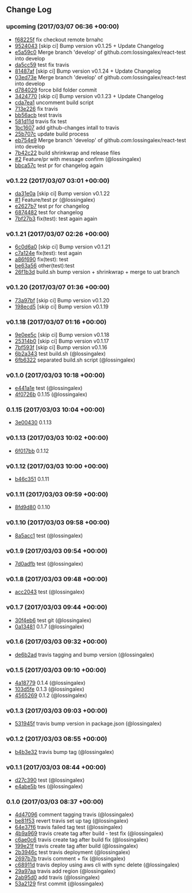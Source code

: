 ## Change Log

### upcoming (2017/03/07 06:36 +00:00)
- [f68225f](https://github.com/lossingalex/react-test/commit/f68225f3e296bd3ae8160961c1eacdcae17b9b52) fix checkout remote brnahc
- [9524043](https://github.com/lossingalex/react-test/commit/9524043be269ac2f65d85f479ea74b8b0abadaf3) [skip ci] Bump version v0.1.25 + Update Changelog
- [e5a59c0](https://github.com/lossingalex/react-test/commit/e5a59c0c9f5118f7dc77628664310c69c4140b22) Merge branch 'develop' of github.com:lossingalex/react-test into develop
- [da5cc59](https://github.com/lossingalex/react-test/commit/da5cc59bd1323e7d55ff8bed816c7c82eaf15254) test fix travis
- [81487af](https://github.com/lossingalex/react-test/commit/81487aff6ca4f2b500991bf8c8e4ae62169171be) [skip ci] Bump version v0.1.24 + Update Changelog
- [03ed73e](https://github.com/lossingalex/react-test/commit/03ed73ec2bc59e89d06283e6f6b49d5d5dc21571) Merge branch 'develop' of github.com:lossingalex/react-test into develop
- [d784029](https://github.com/lossingalex/react-test/commit/d784029811398f0b5ff054835b2dd48ddd8dae2f) force bild folder commit
- [3424770](https://github.com/lossingalex/react-test/commit/342477052cf3e798ef7980255a41377d1f382191) [skip ci] Bump version v0.1.23 + Update Changelog
- [cda7ea1](https://github.com/lossingalex/react-test/commit/cda7ea1d0a84c4458e66703ffed7208eda1bb55f) uncomment build script
- [713e226](https://github.com/lossingalex/react-test/commit/713e2261da377a1d3e87bb5322238c997fc004bf) fix travis
- [bb56acb](https://github.com/lossingalex/react-test/commit/bb56acb912a6b6beddc590ff98df5e58bca89dbe) test travis
- [581d11d](https://github.com/lossingalex/react-test/commit/581d11d3dfdc59eda61bf7bb42c8f68b64b1afe0) travis fix test
- [1bc1607](https://github.com/lossingalex/react-test/commit/1bc1607c4907f242ae23c40815a1a4da743f5187) add github-changes intall to travis
- [25b707c](https://github.com/lossingalex/react-test/commit/25b707cfa00549ed69950882838e8878d4ff81d0) update build process
- [eb754e9](https://github.com/lossingalex/react-test/commit/eb754e903a97582b8d5304691486f3b0b99c40b1) Merge branch 'develop' of github.com:lossingalex/react-test into develop
- [7b42c22](https://github.com/lossingalex/react-test/commit/7b42c220dac2ede642f060d02e3b8bb089bb4aef) build shrinkwrap and release files
- [#2](https://github.com/lossingalex/react-test/pull/2) Feature/pr with message confirm (@lossingalex)
- [bbca57c](https://github.com/lossingalex/react-test/commit/bbca57c20625d243c34ecf9ba3562f095e363ae3) test pr for changelog again

### v0.1.22 (2017/03/07 03:01 +00:00)
- [da31e0a](https://github.com/lossingalex/react-test/commit/da31e0acdedd37bae56016271482bf2827d51862) [skip ci] Bump version v0.1.22
- [#1](https://github.com/lossingalex/react-test/pull/1) Feature/test pr (@lossingalex)
- [e2627b7](https://github.com/lossingalex/react-test/commit/e2627b76f5aa577677cb6bb24a6fd24c521dab87) test pr for changelog
- [6874482](https://github.com/lossingalex/react-test/commit/687448281281d8e578bc77daf29a86a434bb370c) test for changelog
- [7bf27b3](https://github.com/lossingalex/react-test/commit/7bf27b39a33f78bd93d28436bb6d20033ca17ed3) fix(test): test again again

### v0.1.21 (2017/03/07 02:26 +00:00)
- [6c0d6a0](https://github.com/lossingalex/react-test/commit/6c0d6a0e498cedf22fb828bb39d91d41dd473116) [skip ci] Bump version v0.1.21
- [c7a124e](https://github.com/lossingalex/react-test/commit/c7a124e3fcb01a73cf43f575356d7fd9ff86506e) fix(test): test again
- [a86f690](https://github.com/lossingalex/react-test/commit/a86f690e42378bc13b5b2c0102a6af7c3bbba8c0) fix(test): test
- [be63a56](https://github.com/lossingalex/react-test/commit/be63a56d9ea1762bcab207448c3be396579ff379) other(test):test
- [26f1b3d](https://github.com/lossingalex/react-test/commit/26f1b3d371e7e8519f2b98f977d4e1f69ac71823) build.sh bump version + shrinkwrap + merge to uat branch

### v0.1.20 (2017/03/07 01:36 +00:00)
- [73a97bf](https://github.com/lossingalex/react-test/commit/73a97bf52e6618ab88d85f0368c9aef1713da775) [skip ci] Bump version v0.1.20
- [198ecd5](https://github.com/lossingalex/react-test/commit/198ecd5aa84164d5ee04dc8e338ad0946d2ea57a) [skip ci] Bump version v0.1.19

### v0.1.18 (2017/03/07 01:16 +00:00)
- [9e0ee5c](https://github.com/lossingalex/react-test/commit/9e0ee5c12c10c0074d3cafbffaf87b116e84ccee) [skip ci] Bump version v0.1.18
- [25314b0](https://github.com/lossingalex/react-test/commit/25314b0b6383e31c162f0296e7b624ce121b8bd2) [skip ci] Bump version v0.1.17
- [7bf593f](https://github.com/lossingalex/react-test/commit/7bf593f645caa9b06ac6d316a6719267a5a04deb) [skip ci] Bump version v0.1.16
- [6b2a343](https://github.com/lossingalex/react-test/commit/6b2a3431d0e21ee0d98605bd496dda9252307b25) test build.sh (@lossingalex)
- [6fb6322](https://github.com/lossingalex/react-test/commit/6fb6322979a3617c2bc2804141ee8b451a63f32c) separated build.sh script (@lossingalex)

### v0.1.0 (2017/03/03 10:18 +00:00)
- [e441a1e](https://github.com/lossingalex/react-test/commit/e441a1e2988a2f34eda63021a7865dac18526ac7) test (@lossingalex)
- [4f0726b](https://github.com/lossingalex/react-test/commit/4f0726ba8ad4bf053093ee4851e6b29bb2e1b050) 0.1.15 (@lossingalex)

### 0.1.15 (2017/03/03 10:04 +00:00)
- [3e00430](https://github.com/lossingalex/react-test/commit/3e00430da4a3f5e910998a036c5b8034e9330dd6) 0.1.13

### v0.1.13 (2017/03/03 10:02 +00:00)
- [6f017bb](https://github.com/lossingalex/react-test/commit/6f017bbf6112118b00ace1d8d482cd55ab296130) 0.1.12

### v0.1.12 (2017/03/03 10:00 +00:00)
- [b46c351](https://github.com/lossingalex/react-test/commit/b46c3511e041502c1efa845499d17994009a75cc) 0.1.11

### v0.1.11 (2017/03/03 09:59 +00:00)
- [8fd9d80](https://github.com/lossingalex/react-test/commit/8fd9d80f7ebe58aaf6366cd9557a93336a6a8473) 0.1.10

### v0.1.10 (2017/03/03 09:58 +00:00)
- [8a5acc1](https://github.com/lossingalex/react-test/commit/8a5acc1b6931e33a4a210f2ac2f37c7fd62f30b5) test (@lossingalex)

### v0.1.9 (2017/03/03 09:54 +00:00)
- [7d0adfb](https://github.com/lossingalex/react-test/commit/7d0adfb479827d74b38d7270f449bc8d896ac260) test (@lossingalex)

### v0.1.8 (2017/03/03 09:48 +00:00)
- [acc2043](https://github.com/lossingalex/react-test/commit/acc2043e5345290d4a1a65d95ed765b2241d83f9) test (@lossingalex)

### v0.1.7 (2017/03/03 09:44 +00:00)
- [30f4eb6](https://github.com/lossingalex/react-test/commit/30f4eb617041cb9d4f89d72dd974da4ecb81aa50) test git (@lossingalex)
- [0a13481](https://github.com/lossingalex/react-test/commit/0a1348169c65616be09b75448e5a1753fb3bd2f7) 0.1.7 (@lossingalex)

### v0.1.6 (2017/03/03 09:32 +00:00)
- [de6b2ad](https://github.com/lossingalex/react-test/commit/de6b2ad98a72dfd94842385f5f429cfcabd912a2) travis tagging and bump version (@lossingalex)

### v0.1.5 (2017/03/03 09:10 +00:00)
- [4a18779](https://github.com/lossingalex/react-test/commit/4a18779b442c542a1b5ab7869485d0cedfc08fae) 0.1.4 (@lossingalex)
- [103d5fe](https://github.com/lossingalex/react-test/commit/103d5fe6fbdbcb52f7c1bbaf16f65f5eb3aa68d0) 0.1.3 (@lossingalex)
- [4565269](https://github.com/lossingalex/react-test/commit/45652691b88525314c1e3da5cc29582df0cc678c) 0.1.2 (@lossingalex)

### v0.1.3 (2017/03/03 09:03 +00:00)
- [531945f](https://github.com/lossingalex/react-test/commit/531945fb33aae0c2afcab5a188507fff3779fbb5) travis bump version in package.json (@lossingalex)

### v0.1.2 (2017/03/03 08:55 +00:00)
- [b4b3e32](https://github.com/lossingalex/react-test/commit/b4b3e3264bcdc7385abf5d97a0d9754d67eb46e1) travis bump tag (@lossingalex)

### v0.1.1 (2017/03/03 08:44 +00:00)
- [d27c390](https://github.com/lossingalex/react-test/commit/d27c39057f5cd33d82cab6ec9a28b74216522862) test (@lossingalex)
- [e4abe5b](https://github.com/lossingalex/react-test/commit/e4abe5b0b3477e708c77f0ca31b79720ecd61005) tes (@lossingalex)

### 0.1.0 (2017/03/03 08:37 +00:00)
- [4d47096](https://github.com/lossingalex/react-test/commit/4d470962b15bf46749f2649c0fa146682763327f) comment tagging travis (@lossingalex)
- [be81f53](https://github.com/lossingalex/react-test/commit/be81f5370496c7d2149062a5107774544b649efc) revert travis set up tag (@lossingalex)
- [64e37f6](https://github.com/lossingalex/react-test/commit/64e37f659640135fdf878188eefdbc1661501784) travis failed tag test (@lossingalex)
- [4b9a969](https://github.com/lossingalex/react-test/commit/4b9a969c1b8042b645fa7e4ad48b94e0d3cae93e) travis create tag after build - test fix (@lossingalex)
- [c6ae0c6](https://github.com/lossingalex/react-test/commit/c6ae0c6306a57ac933c126869fd590c92e49bcc7) travis create tag after build fix (@lossingalex)
- [199e21f](https://github.com/lossingalex/react-test/commit/199e21fc2da7a5dc460970a6bf82bd5e7536c4cb) travis create tag after build (@lossingalex)
- [2b3946c](https://github.com/lossingalex/react-test/commit/2b3946ca64e7ba241a6427e1f8e7a6cb5cebe7f4) test travis deployment (@lossingalex)
- [2697b7b](https://github.com/lossingalex/react-test/commit/2697b7ba69eeea7df4629f304314943ee9860c01) travis comment + fix (@lossingalex)
- [c68911d](https://github.com/lossingalex/react-test/commit/c68911d31457a7c283cf0c3cbed1e43f2934593e) travis deploy using aws cli with sync delete (@lossingalex)
- [29a97aa](https://github.com/lossingalex/react-test/commit/29a97aa43a7bc48c12f6aaf54824c356f9ad62f3) travis add region (@lossingalex)
- [2ab95d0](https://github.com/lossingalex/react-test/commit/2ab95d01ee5b30471453c33e1e21338987e2be7e) add travis (@lossingalex)
- [53a2129](https://github.com/lossingalex/react-test/commit/53a2129c58c8f4f13968442eac2c8c72f8dd5e0e) first commit (@lossingalex)